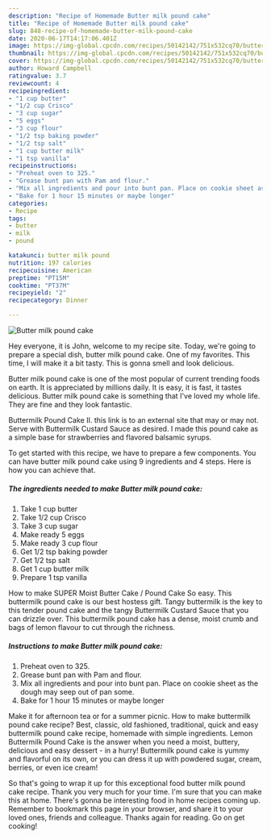 ```yaml
---
description: "Recipe of Homemade Butter milk pound cake"
title: "Recipe of Homemade Butter milk pound cake"
slug: 848-recipe-of-homemade-butter-milk-pound-cake
date: 2020-06-17T14:17:06.401Z
image: https://img-global.cpcdn.com/recipes/50142142/751x532cq70/butter-milk-pound-cake-recipe-main-photo.jpg
thumbnail: https://img-global.cpcdn.com/recipes/50142142/751x532cq70/butter-milk-pound-cake-recipe-main-photo.jpg
cover: https://img-global.cpcdn.com/recipes/50142142/751x532cq70/butter-milk-pound-cake-recipe-main-photo.jpg
author: Howard Campbell
ratingvalue: 3.7
reviewcount: 4
recipeingredient:
- "1 cup butter"
- "1/2 cup Crisco"
- "3 cup sugar"
- "5 eggs"
- "3 cup flour"
- "1/2 tsp baking powder"
- "1/2 tsp salt"
- "1 cup butter milk"
- "1 tsp vanilla"
recipeinstructions:
- "Preheat oven to 325."
- "Grease bunt pan with Pam and flour."
- "Mix all ingredients and pour into bunt pan. Place on cookie sheet as the dough may seep out of pan some."
- "Bake for 1 hour 15 minutes or maybe longer"
categories:
- Recipe
tags:
- butter
- milk
- pound

katakunci: butter milk pound 
nutrition: 197 calories
recipecuisine: American
preptime: "PT15M"
cooktime: "PT37M"
recipeyield: "2"
recipecategory: Dinner

---
```



![Butter milk pound cake](https://img-global.cpcdn.com/recipes/50142142/751x532cq70/butter-milk-pound-cake-recipe-main-photo.jpg)

Hey everyone, it is John, welcome to my recipe site. Today, we're going to prepare a special dish, butter milk pound cake. One of my favorites. This time, I will make it a bit tasty. This is gonna smell and look delicious.

Butter milk pound cake is one of the most popular of current trending foods on earth. It is appreciated by millions daily. It is easy, it is fast, it tastes delicious. Butter milk pound cake is something that I've loved my whole life. They are fine and they look fantastic.

Buttermilk Pound Cake II. this link is to an external site that may or may not. Serve with Buttermilk Custard Sauce as desired. I made this pound cake as a simple base for strawberries and flavored balsamic syrups.


To get started with this recipe, we have to prepare a few components. You can have butter milk pound cake using 9 ingredients and 4 steps. Here is how you can achieve that.

<!--inarticleads1-->

##### The ingredients needed to make Butter milk pound cake:

1. Take 1 cup butter
1. Take 1/2 cup Crisco
1. Take 3 cup sugar
1. Make ready 5 eggs
1. Make ready 3 cup flour
1. Get 1/2 tsp baking powder
1. Get 1/2 tsp salt
1. Get 1 cup butter milk
1. Prepare 1 tsp vanilla


How to make SUPER Moist Butter Cake / Pound Cake So easy. This buttermilk pound cake is our best hostess gift. Tangy buttermilk is the key to this tender pound cake and the tangy Buttermilk Custard Sauce that you can drizzle over. This buttermilk pound cake has a dense, moist crumb and bags of lemon flavour to cut through the richness. 

<!--inarticleads2-->

##### Instructions to make Butter milk pound cake:

1. Preheat oven to 325.
1. Grease bunt pan with Pam and flour.
1. Mix all ingredients and pour into bunt pan. Place on cookie sheet as the dough may seep out of pan some.
1. Bake for 1 hour 15 minutes or maybe longer


Make it for afternoon tea or for a summer picnic. How to make buttermilk pound cake recipe? Best, classic, old fashioned, traditional, quick and easy buttermilk pound cake recipe, homemade with simple ingredients. Lemon Buttermilk Pound Cake is the answer when you need a moist, buttery, delicious and easy dessert - in a hurry! Buttermilk pound cake is yummy and flavorful on its own, or you can dress it up with powdered sugar, cream, berries, or even ice cream! 

So that's going to wrap it up for this exceptional food butter milk pound cake recipe. Thank you very much for your time. I'm sure that you can make this at home. There's gonna be interesting food in home recipes coming up. Remember to bookmark this page in your browser, and share it to your loved ones, friends and colleague. Thanks again for reading. Go on get cooking!
